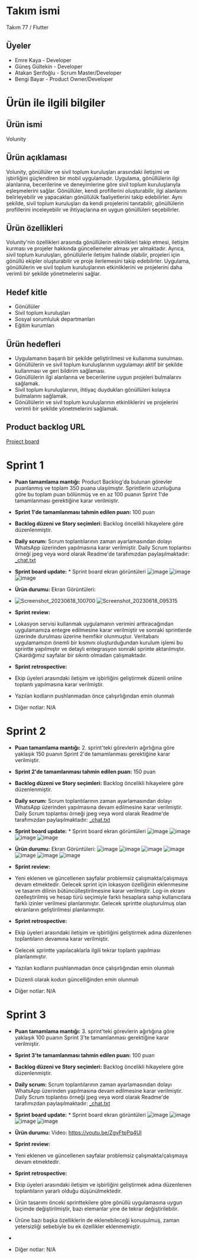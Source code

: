 # Takım ismi
Takım 77 / Flutter

## Üyeler
* Emre Kaya - Developer
* Güneş Gültekin - Developer
* Atakan Şerifoğlu - Scrum Master/Developer
* Bengi Bayar - Product Owner/Developer

# Ürün ile ilgili bilgiler
## Ürün ismi
Volunity

## Ürün açıklaması
Volunity, gönüllüler ve sivil toplum kuruluşları arasındaki iletişimi ve işbirliğini güçlendiren bir mobil uygulamadır. Uygulama, gönüllülerin ilgi alanlarına, becerilerine ve deneyimlerine göre sivil toplum kuruluşlarıyla eşleşmelerini sağlar. Gönüllüler, kendi profillerini oluşturabilir, ilgi alanlarını belirleyebilir ve yapacakları gönüllülük faaliyetlerini takip edebilirler. Aynı şekilde, sivil toplum kuruluşları da kendi projelerini tanıtabilir, gönüllülerin profillerini inceleyebilir ve ihtiyaçlarına en uygun gönüllüleri seçebilirler.

## Ürün özellikleri
Volunity'nin özellikleri arasında gönüllülerin etkinlikleri takip etmesi, iletişim kurması ve projeler hakkında güncellemeler alması yer almaktadır. Ayrıca, sivil toplum kuruluşları, gönüllülerle iletişim halinde olabilir, projeleri için gönüllü ekipler oluşturabilir ve proje ilerlemesini takip edebilirler. Uygulama, gönüllülerin ve sivil toplum kuruluşlarının etkinliklerini ve projelerini daha verimli bir şekilde yönetmelerini sağlar.

## Hedef kitle
* Gönüllüler
* Sivil toplum kuruluşları
* Sosyal sorumluluk departmanları
* Eğitim kurumları

## Ürün hedefleri
* Uygulamanın başarılı bir şekilde geliştirilmesi ve kullanıma sunulması.
* Gönüllülerin ve sivil toplum kuruluşlarının uygulamayı aktif bir şekilde kullanması ve geri bildirim sağlaması.
* Gönüllülerin ilgi alanlarına ve becerilerine uygun projeleri bulmalarını sağlamak.
* Sivil toplum kuruluşlarının, ihtiyaç duydukları gönüllüleri kolayca bulmalarını sağlamak.
* Gönüllülerin ve sivil toplum kuruluşlarının etkinliklerini ve projelerini verimli bir şekilde yönetmelerini sağlamak.

## Product backlog URL
[Project board](https://trello.com/b/SOwDc9eu/project-management)

# Sprint 1
* **Puan tamamlama mantığı:** Product Backlog'da bulunan görevler puanlanmış ve toplam 350 puana ulaşılmıştır. Sprintlerin uzunluğuna göre bu toplam puan bölünmüş ve en az 100 puanın Sprint 1'de tamamlanması gerektiğine karar verilmiştir.
* **Sprint 1'de tamamlanması tahmin edilen puan:** 100 puan
* **Backlog düzeni ve Story seçimleri:** Backlog öncelikli hikayelere göre düzenlenmiştir.
* **Daily scrum:** Scrum toplantılarının zaman ayarlamasından dolayı WhatsApp üzerinden yapılmasına karar verilmiştir. Daily Scrum toplantısı örneği jpeg veya word olarak Readme'de tarafımızdan paylaşılmaktadır: [_chat.txt](https://github.com/atakanserifoglu/Volunity/files/11758183/_chat.txt)
* **Sprint board update:** * Sprint board ekran görüntüleri
![image](https://github.com/atakanserifoglu/Volunity/assets/136193961/7ff35d4f-deb4-4fa7-9f36-c7c1a909d70e)
![image](https://github.com/atakanserifoglu/Volunity/assets/136193961/5885f108-7895-4be0-9999-cfd76dfebc45)
![image](https://github.com/atakanserifoglu/Volunity/assets/136193961/74b14707-3e68-4ac7-914c-2bb8e24acd10)
* **Ürün durumu:** Ekran Görüntüleri:
* ![Screenshot_20230618_100700](https://github.com/atakanserifoglu/Volunity/assets/91365460/a6da0cfa-6cfc-423e-b12d-4685f487efd2)
![Screenshot_20230618_095315](https://github.com/atakanserifoglu/Volunity/assets/91365460/e187bf42-320c-444a-b365-dd0b503d3a97)

* **Sprint review:**
* Lokasyon servisi kullanmak uygulamanın verimini arttıracağından uygulamamıza entegre edilmesine karar verilmiştir ve sonraki sprintlerde üzerinde durulması üzerine hemfikir olunmuştur. Veritabanı uygulamamızın önemli bir kısmını oluşturduğundan kurulum işlemi bu sprintte yapılmıştır ve detaylı entegrasyon sonraki sprinte aktarılmıştır. Çıkardığımız sayfalar bir sıkıntı olmadan çalışmaktadır.
  
* **Sprint retrospective:**
*  Ekip üyeleri arasındaki iletişim ve işbirliğini geliştirmek düzenli online toplantı yapılmasına karar verilmiştir.
*  Yazılan kodların pushlanmadan önce çalışırlığından emin olunmalı
* Diğer notlar: N/A
  
# Sprint 2
* **Puan tamamlama mantığı:** 2. sprint'teki görevlerin ağırlığına göre yaklaşık 150 puanın Sprint 2'de tamamlanması gerektiğine karar verilmiştir.
* **Sprint 2'de tamamlanması tahmin edilen puan:** 150 puan
* **Backlog düzeni ve Story seçimleri:** Backlog öncelikli hikayelere göre düzenlenmiştir.
* **Daily scrum:** Scrum toplantılarının zaman ayarlamasından dolayı WhatsApp üzerinden yapılmasına devam edilmesine karar verilmiştir. Daily Scrum toplantısı örneği jpeg veya word olarak Readme'de tarafımızdan paylaşılmaktadır: [_chat.txt](https://github.com/atakanserifoglu/Volunity/files/11931600/_chat.txt)

* **Sprint board update:** * Sprint board ekran görüntüleri
![image](https://github.com/atakanserifoglu/Volunity/assets/136193961/a5d2c710-ab51-4014-b410-81b762ae88f4)
![image](https://github.com/atakanserifoglu/Volunity/assets/136193961/7c91364a-8a67-4989-9673-217339056c1e)
![image](https://github.com/atakanserifoglu/Volunity/assets/136193961/ad4f724b-f423-4508-a8cd-2380143564d9)
![image](https://github.com/atakanserifoglu/Volunity/assets/136193961/071e8e1e-6573-429b-bc2c-9fb4043478e2)


* **Ürün durumu:** Ekran Görüntüleri:
![image](https://github.com/atakanserifoglu/Volunity/assets/136193961/78f4eb8f-7da1-491e-99ee-5da91d488dc0)
![image](https://github.com/atakanserifoglu/Volunity/assets/136193961/f3ac49f6-779d-447c-8fa6-1c5ece958f94)
![image](https://github.com/atakanserifoglu/Volunity/assets/136193961/01fffd4e-98d8-499d-a9a3-5e023c109d14)
![image](https://github.com/atakanserifoglu/Volunity/assets/136193961/cfb7991b-3ae4-4934-81c0-4a30084bda64)
![image](https://github.com/atakanserifoglu/Volunity/assets/136193961/dc4e320d-5bb7-4b3a-8aa9-959804620602)
![image](https://github.com/atakanserifoglu/Volunity/assets/136193961/7721d119-9746-43a8-9cbc-e077816f4e0f)
![image](https://github.com/atakanserifoglu/Volunity/assets/136193961/fb3a0520-e038-4b25-9b3f-f7d5485a9f39)

* **Sprint review:**
* Yeni eklenen ve güncellenen sayfalar problemsiz çalışmakta/çalışmaya devam etmektedir. Gelecek sprint için lokasyon özelliğinin eklenmesine ve tasarım dilinin bütüncülleştirilmesine karar verilmiştir. Log-in ekranı özelleştirilmiş ve hesap türü seçimiyle farklı hesaplara sahip kullanıcılara farklı izinler verilmesi planlanmıştır. Gelecek sprintte oluşturulmuş olan ekranların geliştirilmesi planlanmıştır.
  
* **Sprint retrospective:**
*  Ekip üyeleri arasındaki iletişim ve işbirliğini geliştirmek adına düzenlenen toplantıların devamına karar verilmiştir.
*  Gelecek sprintte yapılacaklarla ilgili tekrar toplantı yapılması planlanmıştır.
*  Yazılan kodların pushlanmadan önce çalışırlığından emin olunmalı
*  Düzenli olarak kodun güncelliğinden emin olunmalı
  
* Diğer notlar: N/A

  
# Sprint 3
* **Puan tamamlama mantığı:** 3. sprint'teki görevlerin ağırlığına göre yaklaşık 100 puanın Sprint 3'te tamamlanması gerektiğine karar verilmiştir.
* **Sprint 3'te tamamlanması tahmin edilen puan:** 100 puan
* **Backlog düzeni ve Story seçimleri:** Backlog öncelikli hikayelere göre düzenlenmiştir.
* **Daily scrum:** Scrum toplantılarının zaman ayarlamasından dolayı WhatsApp üzerinden yapılmasına devam edilmesine karar verilmiştir. Daily Scrum toplantısı örneği jpeg veya word olarak Readme'de tarafımızdan paylaşılmaktadır: [_chat.txt](https://github.com/atakanserifoglu/Volunity/files/12065273/_chat.txt)


* **Sprint board update:** * Sprint board ekran görüntüleri
![image](https://github.com/atakanserifoglu/Volunity/assets/136193961/f5c11e05-f791-428b-9f7d-96ed56f07f1b)
![image](https://github.com/atakanserifoglu/Volunity/assets/136193961/1e81324b-d4c1-4558-82aa-4be5ce923d8c)
![image](https://github.com/atakanserifoglu/Volunity/assets/136193961/15515bbc-c9c9-4c63-bfd3-426aab5bd09b)
![image](https://github.com/atakanserifoglu/Volunity/assets/136193961/198c47ee-3e1d-4365-991f-eb01e2f2c064)


* **Ürün durumu:** Video: https://youtu.be/ZgvFtpPq4UI


* **Sprint review:**
* Yeni eklenen ve güncellenen sayfalar problemsiz çalışmakta/çalışmaya devam etmektedir.
  
* **Sprint retrospective:**
*  Ekip üyeleri arasındaki iletişim ve işbirliğini geliştirmek adına düzenlenen toplantıların yararlı olduğu düşünülmektedir.
*  Ürün tasarımı önceki sprinttekilere göre gönüllü uygulamasına uygun biçimde değiştirilmiştir, bazı elemanlar yine de tekrar değiştirilebilir.
*  Ürüne bazı başka özelliklerin de eklenebileceği konuşulmuş, zaman yetersizliği sebebiyle bu ek özellikler eklenmemiştir.

*  
* Diğer notlar: N/A
